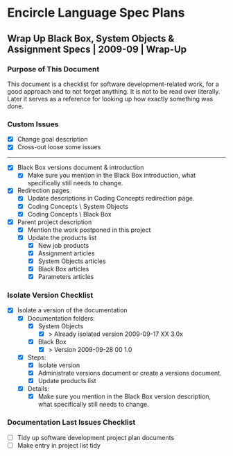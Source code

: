 ﻿Encircle Language Spec Plans
============================

Wrap Up Black Box, System Objects & Assignment Specs | 2009-09 | Wrap-Up
------------------------------------------------------------------------

### Purpose of This Document

This document is a checklist for software development-related work, for a good approach and to not forget anything. It is not to be read over literally. Later it serves as a reference for looking up how exactly something was done.

### Custom Issues

- [x] Change goal description
- [x] Cross-out loose some issues
-----
- [x] Black Box versions document & introduction
    - [x] Make sure you mention in the Black Box introduction, what specifically still needs to change.
- [x] Redirection pages
    - [x] Update descriptions in Coding Concepts redirection page.
    - [x] Coding Concepts \ System Objects
    - [x] Coding Concepts \ Black Box
- [x] Parent project description
    - [x] Mention the work postponed in this project
    - [x] Update the products list
        - [x] New job products
        - [x] Assignment articles
        - [x] System Objects articles
        - [x] Black Box articles
        - [x] Parameters articles

### Isolate Version Checklist

- [x] Isolate a version of the documentation
    - [x] Documentation folders:
        - [x] System Objects
            - [x] \> Already isolated version 2009-09-17 XX  3.0x
        - [x] Black Box
            - [x] \> Version 2009-09-28 00  1.0
    - [x] Steps:
        - [x] Isolate version
        - [x] Administrate versions document or create a versions document.
        - [x] Update products list
    - [x] Details:
        - [x] Make sure you mention in the Black Box version description, what specifically still needs to change.

### Documentation Last Issues Checklist

- [ ] Tidy up software development project plan documents
- [ ] Make entry in project list tidy